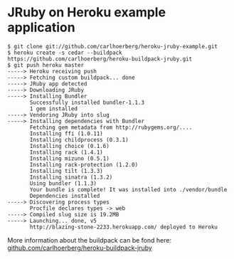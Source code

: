 # JRuby on Heroku example application

    $ git clone git://github.com/carlhoerberg/heroku-jruby-example.git
    $ heroku create -s cedar --buildpack https://github.com/carlhoerberg/heroku-buildpack-jruby.git
    $ git push heroku master
    -----> Heroku receiving push
    -----> Fetching custom buildpack... done
    -----> JRuby app detected
    -----> Downloading JRuby
    -----> Installing Bundler
           Successfully installed bundler-1.1.3
           1 gem installed
    -----> Vendoring JRuby into slug
    -----> Installing dependencies with Bundler
           Fetching gem metadata from http://rubygems.org/....
           Installing ffi (1.0.11) 
           Installing childprocess (0.3.1) 
           Installing choice (0.1.6) 
           Installing rack (1.4.1) 
           Installing mizuno (0.5.1) 
           Installing rack-protection (1.2.0) 
           Installing tilt (1.3.3) 
           Installing sinatra (1.3.2) 
           Using bundler (1.1.3) 
           Your bundle is complete! It was installed into ./vendor/bundle
           Dependencies installed
    -----> Discovering process types
           Procfile declares types -> web
    -----> Compiled slug size is 19.2MB
    -----> Launching... done, v5
           http://blazing-stone-2233.herokuapp.com/ deployed to Heroku

More information about the buildpack can be fond here: [github.com/carlhoerberg/heroku-buildpack-jruby](https://github.com/carlhoerberg/heroku-buildpack-jruby)
